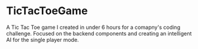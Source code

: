 TicTacToeGame
=============

A Tic Tac Toe game I created in under 6 hours for a comapny's coding challenge. Focused on the backend components and creating an intelligent AI for the single player mode. 


